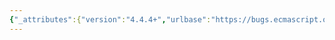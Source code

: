 ```yaml
---
{"_attributes":{"version":"4.4.4+","urlbase":"https://bugs.ecmascript.org/","maintainer":"dherman@mozilla.com"},"bug":{"bug_id":2036,"creation_ts":"2013-10-02 17:16:00 -0700","short_desc":"15.2.9: extraneous \"deletableBindings\" passed to CanDeclareGlobalVar","delta_ts":"2013-11-10 17:45:59 -0800","product":"Draft for 6th Edition","component":"editorial issue","version":"Rev 19: September 27, 2013 Draft","rep_platform":"All","op_sys":"All","bug_status":"VERIFIED","resolution":"FIXED","priority":"Normal","bug_severity":"normal","everconfirmed":true,"reporter":{"uid":"jmdyck","name":"Michael Dyck"},"assigned_to":{"uid":"allen","name":"Allen Wirfs-Brock"},"long_desc":[{"commentid":5815,"comment_count":0,"who":{"uid":"jmdyck","name":"Michael Dyck"},"bug_when":"2013-10-02 17:16:53 -0700","thetext":"In 15.2.9 \"Runtime Semantics: GlobalDeclarationInstantiation\",\nstep 11.a.i.1.a says:\n    Let vnDefinable be the result of calling env’s CanDeclareGlobalVar\n    concrete method passing vn and deletableBindings as the arguments.\n\nbut CanDeclareGlobalVar only takes a single parameter.\n\nDelete \"and deletableBindings\"\n(and change \"arguments\" to \"argument\")."},{"commentid":5941,"comment_count":1,"who":{"uid":"allen","name":"Allen Wirfs-Brock"},"bug_when":"2013-10-22 12:43:22 -0700","thetext":"fixed in rev20 editor's draft"},{"commentid":6117,"comment_count":2,"who":{"uid":"allen","name":"Allen Wirfs-Brock"},"bug_when":"2013-10-29 09:45:59 -0700","thetext":"fixed in rev20 draft, Oct. 28, 2013"}]}}
---
```

